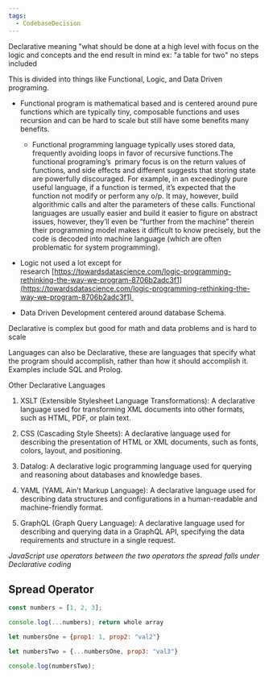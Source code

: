 ```yaml
---
tags:
  - CodebaseDecision
---
```


Declarative meaning "what should be done at a high level with focus on the logic and concepts and the end result in mind ex: "a table for two" no steps included  

This is divided into things like Functional, Logic, and Data Driven programing. 

-   Functional program is mathematical based and is centered around pure functions which are typically tiny, composable functions and uses recursion and can be hard to scale but still have some benefits many benefits. 
    
    -   Functional programming language typically uses stored data, frequently avoiding loops in favor of recursive functions.The functional programing’s  primary focus is on the return values of functions, and side effects and different suggests that storing state are powerfully discouraged. For example, in an exceedingly pure useful language, if a function is termed, it’s expected that the function not modify or perform any o/p. It may, however, build algorithmic calls and alter the parameters of these calls. Functional languages are usually easier and build it easier to figure on abstract issues, however, they’ll even be “further from the machine” therein their programming model makes it difficult to know precisely, but the code is decoded into machine language (which are often problematic for system programming). 
        
    
-   Logic not used a lot except for research [https://towardsdatascience.com/logic-programming-rethinking-the-way-we-program-8706b2adc3f1](https://towardsdatascience.com/logic-programming-rethinking-the-way-we-program-8706b2adc3f1) 
    
-   Data Driven Development centered around database Schema. 
    

Declarative is complex but good for math and data problems and is hard to scale

Languages can also be Declarative, these are languages that specify what the program should accomplish, rather than how it should accomplish it. Examples include SQL and Prolog.

Other Declarative Languages

1.  XSLT (Extensible Stylesheet Language Transformations): A declarative language used for transforming XML documents into other formats, such as HTML, PDF, or plain text.
    
2.  CSS (Cascading Style Sheets): A declarative language used for describing the presentation of HTML or XML documents, such as fonts, colors, layout, and positioning.
    
3.  Datalog: A declarative logic programming language used for querying and reasoning about databases and knowledge bases.
    
4.  YAML (YAML Ain't Markup Language): A declarative language used for describing data structures and configurations in a human-readable and machine-friendly format.
    
5.  GraphQL (Graph Query Language): A declarative language used for describing and querying data in a GraphQL API, specifying the data requirements and structure in a single request.

*JavaScript use operators between the two operators the spread falls under Declarative coding*
## Spread Operator 
```javascript
const numbers = [1, 2, 3]; 

console.log(...numbers); return whole array 

let numbersOne = {prop1: 1, prop2: "val2"} 

let numbersTwo = {...numbersOne, prop3: "val3"} 

console.log(numbersTwo);
```